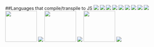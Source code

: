 ##Languages that compile/transpile to JS
<img src="http://coffeescript.org/documentation/images/logo.png">
<img src="https://avatars2.githubusercontent.com/u/9637642?v=3&s=200">
<img src="https://avatars1.githubusercontent.com/u/6556677?v=3&s=400">
<img src="http://siliconangle.com/files/2011/10/dart-logo.png">
<img src="http://blog.codepen.io/wp-content/uploads/2013/09/livescript-logo.png">
<img src="http://upload.wikimedia.org/wikipedia/commons/thumb/a/a6/TypeScript_Logo.png/220px-TypeScript_Logo.png">
<img src="http://maxtaco.github.io/coffee-script/documentation/images/iced-ribbon.png">
<img src="http://roy.brianmckenna.org/logo.png">
<img src="http://flowtype.org/static/flow-logo.png">
<img src="https://secure.gravatar.com/avatar/88298620949a6534d403da2e356c9339?s=420&d=https://a248.e.akamai.net/assets.github.com%2Fimages%2Fgravatars%2Fgravatar-org-420.png" height="100" width="100">
<img src="http://sharpkit.net/help/res/img/sharpkit_logo.png">
<img src="http://www.scala-js.org/images/scala-js-logo.svg" height="100" width="100">
<img src="http://kripken.github.io/emscripten-site/_static/Emscripten_logo_full.png">
<img src="https://camo.githubusercontent.com/7e41f7b08503cb40c113d35bbc6cb305abf0d086/68747470733a2f2f676f6f676c652e6769746875622e636f6d2f747261636575722d636f6d70696c65722f6c6f676f2f74632e737667"  height="100" width="100">
<img src="http://sweetjs.org/sweetjs.png">
